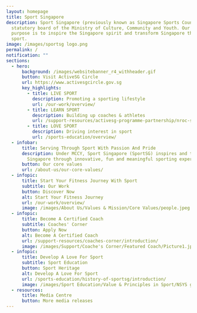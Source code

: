 ```yaml
---
layout: homepage
title: Sport Singapore
description: Sport Singapore (previously known as Singapore Sports Council) is a
  statutory board of the Ministry of Culture, Community and Youth. Our core
  purpose is to inspire the Singapore spirit and transform Singapore through
  sport.
image: /images/sportsg logo.png
permalink: /
notification: ""
sections:
  - hero:
      background: /images/websitebanner_r4_withheader.gif
      button: Visit ActiveSG Circle
      url: https://www.activesgcircle.gov.sg
      key_highlights:
        - title: LIVE SPORT
          description: Promoting a sporting lifestyle
          url: /our-work/overview/
        - title: LEARN SPORT
          description: Building up coaches & athletes
          url: /support-resources/activesg-programme-partnership/nroc-sports/
        - title: LOVE SPORT
          description: Driving interest in sport
          url: /sports-education/overview/
  - infobar:
      title: Serving Through Sport With Passion And Pride
      description: Under MCCY, Sport Singapore (SportSG) inspires and transforms
        Singapore through innovative, fun and meaningful sporting experiences.
      button: Our core values
      url: /about-us/our-core-values/
  - infopic:
      title: Start Your Fitness Journey With Sport
      subtitle: Our Work
      button: Discover Now
      alt: Start Your Fitness Journey
      url: /our-work/overview/
      image: /images/About Us/Values & Mission/Core Values/people.jpeg
  - infopic:
      title: Become A Certified Coach
      subtitle: Coaches' Corner
      button: Apply Now
      alt: Become A Certified Coach
      url: /support-resources/coaches-corner/introduction/
      image: /images/Support/Coache's Corner/Featured Coach/Picture1.jpeg
  - infopic:
      title: Develop A Love For Sport
      subtitle: Sport Education
      button: Sport Heritage
      alt: Develop A Love For Sport
      url: /sports-education/history-of-sportsg/introduction/
      image: /images/Sport Education/Value & Principles in Sport/NSYS generic.jpeg
  - resources:
      title: Media Centre
      button: More media releases
---
```

